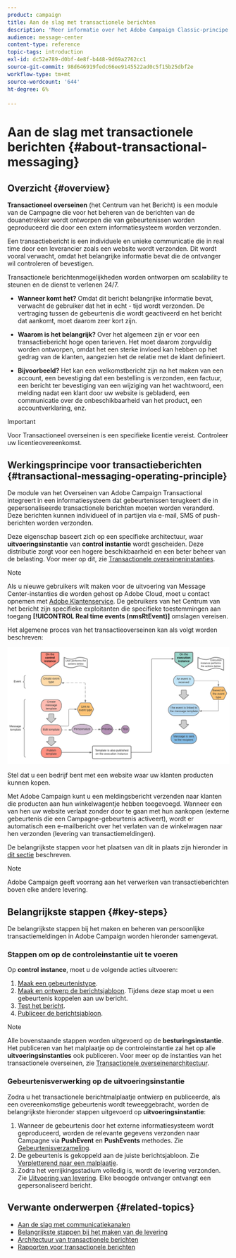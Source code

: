 ```yaml
---
product: campaign
title: Aan de slag met transactionele berichten
description: 'Meer informatie over het Adobe Campaign Classic-principe voor het bedienen van berichten en de belangrijkste stappen. '
audience: message-center
content-type: reference
topic-tags: introduction
exl-id: dc52e789-d0bf-4e8f-b448-9d69a2762cc1
source-git-commit: 98d646919fedc66ee9145522ad0c5f15b25dbf2e
workflow-type: tm+mt
source-wordcount: '644'
ht-degree: 6%

---
```



# Aan de slag met transactionele berichten {#about-transactional-messaging}

## Overzicht {#overview}

**Transactioneel overseinen**  (het Centrum van het Bericht) is een module van de Campagne die voor het beheren van de berichten van de douanetrekker wordt ontworpen die van gebeurtenissen worden geproduceerd die door een extern informatiesysteem worden verzonden.

Een transactiebericht is een individuele en unieke communicatie die in real time door een leverancier zoals een website wordt verzonden. Dit wordt vooral verwacht, omdat het belangrijke informatie bevat die de ontvanger wil controleren of bevestigen.

Transactionele berichtenmogelijkheden worden ontworpen om scalability te steunen en de dienst te verlenen 24/7.

* **Wanneer komt het?** Omdat dit bericht belangrijke informatie bevat, verwacht de gebruiker dat het in echt - tijd wordt verzonden. De vertraging tussen de gebeurtenis die wordt geactiveerd en het bericht dat aankomt, moet daarom zeer kort zijn.

* **Waarom is het belangrijk?** Over het algemeen zijn er voor een transactiebericht hoge open tarieven. Het moet daarom zorgvuldig worden ontworpen, omdat het een sterke invloed kan hebben op het gedrag van de klanten, aangezien het de relatie met de klant definieert.

* **Bijvoorbeeld?** Het kan een welkomstbericht zijn na het maken van een account, een bevestiging dat een bestelling is verzonden, een factuur, een bericht ter bevestiging van een wijziging van het wachtwoord, een melding nadat een klant door uw website is gebladerd, een communicatie over de onbeschikbaarheid van het product, een accountverklaring, enz.

>[!IMPORTANT]
>
>Voor Transactioneel overseinen is een specifieke licentie vereist. Controleer uw licentieovereenkomst.

<!--Before starting with transactional messaging, make sure you read the corresponding [best practices and limitations]().-->

## Werkingsprincipe voor transactieberichten {#transactional-messaging-operating-principle}

De module van het Overseinen van Adobe Campaign Transactional integreert in een informatiesysteem dat gebeurtenissen terugkeert die in gepersonaliseerde transactionele berichten moeten worden veranderd. Deze berichten kunnen individueel of in partijen via e-mail, SMS of push-berichten worden verzonden.

Deze eigenschap baseert zich op een specifieke architectuur, waar **uitvoeringsinstantie** van **control instantie** wordt gescheiden. Deze distributie zorgt voor een hogere beschikbaarheid en een beter beheer van de belasting. Voor meer op dit, zie [Transactionele overseineninstanties](../../message-center/using/transactional-messaging-architecture.md).

>[!NOTE]
>
>Als u nieuwe gebruikers wilt maken voor de uitvoering van Message Center-instanties die worden gehost op Adobe Cloud, moet u contact opnemen met [Adobe Klantenservice](https://helpx.adobe.com/nl/enterprise/admin-guide.html/enterprise/using/support-for-experience-cloud.ug.html). De gebruikers van het Centrum van het bericht zijn specifieke exploitanten die specifieke toestemmingen aan toegang **[!UICONTROL Real time events (nmsRtEvent)]** omslagen vereisen.

Het algemene proces van het transactieoverseinen kan als volgt worden beschreven:

![](assets/transactional-msg-overview.png)

Stel dat u een bedrijf bent met een website waar uw klanten producten kunnen kopen.

Met Adobe Campaign kunt u een meldingsbericht verzenden naar klanten die producten aan hun winkelwagentje hebben toegevoegd. Wanneer een van hen uw website verlaat zonder door te gaan met hun aankopen (externe gebeurtenis die een Campagne-gebeurtenis activeert), wordt er automatisch een e-mailbericht over het verlaten van de winkelwagen naar hen verzonden (levering van transactiemeldingen).

De belangrijkste stappen voor het plaatsen van dit in plaats zijn hieronder in [dit sectie](#key-steps) beschreven.

>[!NOTE]
>
>Adobe Campaign geeft voorrang aan het verwerken van transactieberichten boven elke andere levering.

## Belangrijkste stappen {#key-steps}

De belangrijkste stappen bij het maken en beheren van persoonlijke transactiemeldingen in Adobe Campaign worden hieronder samengevat.

### Stappen om op de controleinstantie uit te voeren

Op **control instance**, moet u de volgende acties uitvoeren:

1. [Maak een gebeurtenistype](../../message-center/using/creating-event-types.md).
1. [Maak en ontwerp de berichtsjabloon](../../message-center/using/creating-the-message-template.md). Tijdens deze stap moet u een gebeurtenis koppelen aan uw bericht.
1. [Test het bericht](../../message-center/using/testing-message-templates.md).
1. [Publiceer de berichtsjabloon](../../message-center/using/publishing-message-templates.md).

>[!NOTE]
>
>Alle bovenstaande stappen worden uitgevoerd op de **besturingsinstantie**. Het publiceren van het malplaatje op de controleinstantie zal het op alle **uitvoeringsinstanties** ook publiceren. Voor meer op de instanties van het transactionele overseinen, zie [Transactionele overseinenarchitectuur](../../message-center/using/transactional-messaging-architecture.md).

### Gebeurtenisverwerking op de uitvoeringsinstantie

Zodra u het transactionele berichtmalplaatje ontwierp en publiceerde, als een overeenkomstige gebeurtenis wordt teweeggebracht, worden de belangrijkste hieronder stappen uitgevoerd op **uitvoeringsinstantie**:

1. Wanneer de gebeurtenis door het externe informatiesysteem wordt geproduceerd, worden de relevante gegevens verzonden naar Campagne via **PushEvent** en **PushEvents** methodes. Zie [Gebeurtenisverzameling](#event-collection).
1. De gebeurtenis is gekoppeld aan de juiste berichtsjabloon. Zie [Verpletterend naar een malplaatje](#routing-towards-a-template).
1. Zodra het verrijkingsstadium volledig is, wordt de levering verzonden. Zie [Uitvoering van levering](../../message-center/using/delivery-execution.md). Elke beoogde ontvanger ontvangt een gepersonaliseerd bericht.

## Verwante onderwerpen {#related-topics}

* [Aan de slag met communicatiekanalen](../../delivery/using/communication-channels.md)
* [Belangrijkste stappen bij het maken van de levering](../../delivery/using/steps-about-delivery-creation-steps.md)
* [Architectuur van transactionele berichten](../../message-center/using/transactional-messaging-architecture.md)
* [Rapporten voor transactionele berichten](../../message-center/using/about-transactional-messaging-reports.md)
